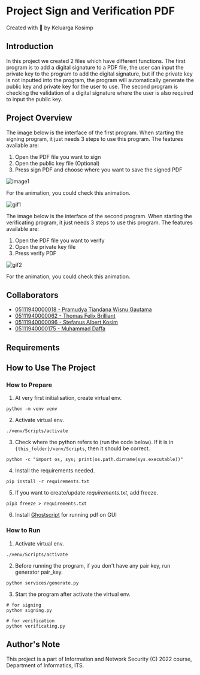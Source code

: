 # Project Sign and Verification PDF

Created with :gift_heart: by Keluarga Kosimp

## Introduction
In this project we created 2 files which have different functions. The first program is to add a digital signature to a PDF file, the user can input the private key to the program to add the digital signature, but if the private key is not inputted into the program, the program will automatically generate the public key and private key for the user to use. The second program is checking the validation of a digital signature where the user is also required to input the public key.

## Project Overview

The image below is the interface of the first program. When starting the signing program, it just needs 3 steps to use this program. The features available are:
  1. Open the PDF file you want to sign
  2. Open the public key file (Optional)
  3. Press sign PDF and choose where you want to save the signed PDF

![image1](image1)

For the animation, you could check this animation.

![gif1](gif1)

The image below is the interface of the second program. When starting the verificating program, it just needs 3 steps to use this program. The features available are:
  1. Open the PDF file you want to verify
  2. Open the private key file
  3. Press verify PDF

![gif2](gif2)

For the animation, you could check this animation.

## Collaborators

- [05111940000018 - Pramudya Tiandana Wisnu Gautama](https://github.com/wisnupramoedya)
- [05111940000062 - Thomas Felix Brilliant](https://github.com/ThomasFel)
- [05111940000096 - Stefanus Albert Kosim](https://github.com/yanzkosim)
- [05111940000175 - Muhammad Daffa](https://github.com/daffainfo)

## Requirements

## How to Use The Project

### How to Prepare

1. At very first initialisation, create virtual env.

```
python -m venv venv
```

2. Activate virtual env.

```
./venv/Scripts/activate
```

3. Check where the python refers to (run the code below). If it is in `{this_folder}/venv/Scripts`, then it should be correct.

```
python -c "import os, sys; print(os.path.dirname(sys.executable))"
```

4. Install the requirements needed.

```
pip install -r requirements.txt
```

5. If you want to create/update _requirements.txt_, add freeze.

```
pip3 freeze > requirements.txt
```

6. Install [Ghostscript](https://ghostscript.com/releases/gsdnld.html) for running pdf on GUI

### How to Run

1. Activate virtual env.

```
./venv/Scripts/activate
```

2. Before running the program, if you don't have any pair key, run generator pair_key.
```
python services/generate.py
```

3. Start the program after activate the virtual env.

```
# for signing
python signing.py

# for verification
python verificating.py
```

## Author's Note

This project is a part of Information and Network Security (C) 2022 course, Department of Informatics, ITS.
